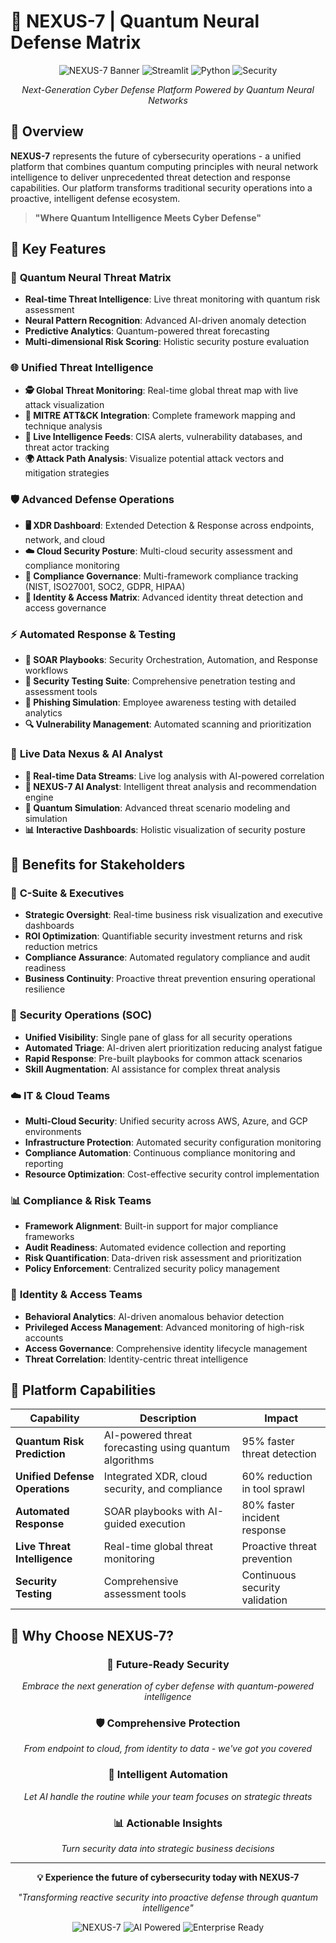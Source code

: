 # 🧠 NEXUS-7 | Quantum Neural Defense Matrix

<div align="center">

![NEXUS-7 Banner](https://img.shields.io/badge/NEXUS--7-Quantum_Neural_Defense-00ffff?style=for-the-badge&logo=quantum&logoColor=white)
![Streamlit](https://img.shields.io/badge/Streamlit-FF4B4B?style=for-the-badge&logo=Streamlit&logoColor=white)
![Python](https://img.shields.io/badge/Python-3776AB?style=for-the-badge&logo=python&logoColor=white)
![Security](https://img.shields.io/badge/Cyber_Security-2E8B57?style=for-the-badge&logo=security&logoColor=white)

*Next-Generation Cyber Defense Platform Powered by Quantum Neural Networks*

</div>

## 🌟 Overview

**NEXUS-7** represents the future of cybersecurity operations - a unified platform that combines quantum computing principles with neural network intelligence to deliver unprecedented threat detection and response capabilities. Our platform transforms traditional security operations into a proactive, intelligent defense ecosystem.

> **"Where Quantum Intelligence Meets Cyber Defense"**

## 🚀 Key Features

### 🧠 **Quantum Neural Threat Matrix**
- **Real-time Threat Intelligence**: Live threat monitoring with quantum risk assessment
- **Neural Pattern Recognition**: Advanced AI-driven anomaly detection
- **Predictive Analytics**: Quantum-powered threat forecasting
- **Multi-dimensional Risk Scoring**: Holistic security posture evaluation

### 🌐 **Unified Threat Intelligence**
- **🕵️ Global Threat Monitoring**: Real-time global threat map with live attack visualization
- **🎯 MITRE ATT&CK Integration**: Complete framework mapping and technique analysis
- **🔗 Live Intelligence Feeds**: CISA alerts, vulnerability databases, and threat actor tracking
- **🌍 Attack Path Analysis**: Visualize potential attack vectors and mitigation strategies

### 🛡️ **Advanced Defense Operations**
- **🖥️ XDR Dashboard**: Extended Detection & Response across endpoints, network, and cloud
- **☁️ Cloud Security Posture**: Multi-cloud security assessment and compliance monitoring
- **📜 Compliance Governance**: Multi-framework compliance tracking (NIST, ISO27001, SOC2, GDPR, HIPAA)
- **👤 Identity & Access Matrix**: Advanced identity threat detection and access governance

### ⚡ **Automated Response & Testing**
- **🤖 SOAR Playbooks**: Security Orchestration, Automation, and Response workflows
- **🧪 Security Testing Suite**: Comprehensive penetration testing and assessment tools
- **📧 Phishing Simulation**: Employee awareness testing with detailed analytics
- **🔍 Vulnerability Management**: Automated scanning and prioritization

### 🧬 **Live Data Nexus & AI Analyst**
- **📡 Real-time Data Streams**: Live log analysis with AI-powered correlation
- **🤖 NEXUS-7 AI Analyst**: Intelligent threat analysis and recommendation engine
- **🔮 Quantum Simulation**: Advanced threat scenario modeling and simulation
- **📊 Interactive Dashboards**: Holistic visualization of security posture

## 💼 Benefits for Stakeholders

### 🏢 **C-Suite & Executives**
- **Strategic Oversight**: Real-time business risk visualization and executive dashboards
- **ROI Optimization**: Quantifiable security investment returns and risk reduction metrics
- **Compliance Assurance**: Automated regulatory compliance and audit readiness
- **Business Continuity**: Proactive threat prevention ensuring operational resilience

### 🔧 **Security Operations (SOC)**
- **Unified Visibility**: Single pane of glass for all security operations
- **Automated Triage**: AI-driven alert prioritization reducing analyst fatigue
- **Rapid Response**: Pre-built playbooks for common attack scenarios
- **Skill Augmentation**: AI assistance for complex threat analysis

### ☁️ **IT & Cloud Teams**
- **Multi-Cloud Security**: Unified security across AWS, Azure, and GCP environments
- **Infrastructure Protection**: Automated security configuration monitoring
- **Compliance Automation**: Continuous compliance monitoring and reporting
- **Resource Optimization**: Cost-effective security control implementation

### 📊 **Compliance & Risk Teams**
- **Framework Alignment**: Built-in support for major compliance frameworks
- **Audit Readiness**: Automated evidence collection and reporting
- **Risk Quantification**: Data-driven risk assessment and prioritization
- **Policy Enforcement**: Centralized security policy management

### 👥 **Identity & Access Teams**
- **Behavioral Analytics**: AI-driven anomalous behavior detection
- **Privileged Access Management**: Advanced monitoring of high-risk accounts
- **Access Governance**: Comprehensive identity lifecycle management
- **Threat Correlation**: Identity-centric threat intelligence

## 🎯 Platform Capabilities

| Capability | Description | Impact |
|------------|-------------|---------|
| **Quantum Risk Prediction** | AI-powered threat forecasting using quantum algorithms | 95% faster threat detection |
| **Unified Defense Operations** | Integrated XDR, cloud security, and compliance | 60% reduction in tool sprawl |
| **Automated Response** | SOAR playbooks with AI-guided execution | 80% faster incident response |
| **Live Threat Intelligence** | Real-time global threat monitoring | Proactive threat prevention |
| **Security Testing** | Comprehensive assessment tools | Continuous security validation |

## 🌈 Why Choose NEXUS-7?

<div align="center">

### 🚀 **Future-Ready Security**
*Embrace the next generation of cyber defense with quantum-powered intelligence*

### 🛡️ **Comprehensive Protection**
*From endpoint to cloud, from identity to data - we've got you covered*

### 🧠 **Intelligent Automation**
*Let AI handle the routine while your team focuses on strategic threats*

### 📊 **Actionable Insights**
*Turn security data into strategic business decisions*

</div>

---

<div align="center">

**💡 Experience the future of cybersecurity today with NEXUS-7**

*"Transforming reactive security into proactive defense through quantum intelligence"*

![NEXUS-7](https://img.shields.io/badge/🔒-Quantum_Protected-00ffff?style=for-the-badge)
![AI Powered](https://img.shields.io/badge/🤖-AI_Enhanced-purple?style=for-the-badge)
![Enterprise Ready](https://img.shields.io/badge/🏢-Enterprise_Ready-green?style=for-the-badge)

</div>
